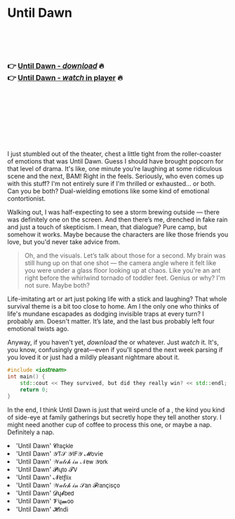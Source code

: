 <h1>Until Dawn</h1>

<br><br><br>

<h3>👉 <a href="https://Amirs-carrecourso1981.github.io/fnirbvonlj/">Until Dawn - 𝘥𝘰𝘸𝘯𝘭𝘰𝘢𝘥</a> 🔥<br>
👉 <a href="https://Amirs-carrecourso1981.github.io/fnirbvonlj/">Until Dawn - 𝘸𝘢𝘵𝘤𝘩 in player</a> 🔥
</h3>



<br><br><br><br><br><br><br>


I just stumbled out of the theater, chest a little tight from the roller-coaster of emotions that was Until Dawn. Guess I should have brought popcorn for that level of drama. It's like, one minute you’re laughing at some ridiculous scene and the next, BAM! Right in the feels. Seriously, who even comes up with this stuff? I'm not entirely sure if I'm thrilled or exhausted... or both. Can you be both? Dual-wielding emotions like some kind of emotional contortionist.

Walking out, I was half-expecting to see a storm brewing outside — there was definitely one on the screen. And then there’s me, drenched in fake rain and just a touch of skepticism. I mean, that dialogue? Pure camp, but somehow it works. Maybe because the characters are like those friends you love, but you'd never take advice from. 

> Oh, and the visuals. Let’s talk about those for a second. My brain was still hung up on that one shot — the camera angle where it felt like you were under a glass floor looking up at chaos. Like you're an ant right before the whirlwind tornado of toddler feet. Genius or why? I'm not sure. Maybe both?

Life-imitating art or art just poking life with a stick and laughing? That whole survival theme is a bit too close to home. Am I the only one who thinks of life's mundane escapades as dodging invisible traps at every turn? I probably am. Doesn't matter. It’s late, and the last bus probably left four emotional twists ago. 

Anyway, if you haven't yet, 𝘥𝘰𝘸𝘯𝘭𝘰𝘢𝘥 the   or whatever. Just 𝘸𝘢𝘵𝘤𝘩 it. It's, you know, confusingly great—even if you'll spend the next week parsing if you loved it or just had a mildly pleasant nightmare about it.

```cpp
#include <io𝘴𝘵𝘳𝘦𝘢𝘮>
int main() {
    std::cout << They survived, but did they really win? << std::endl;
    return 0;
}
```

In the end, I think Until Dawn is just that weird uncle of a  , the kind you kind of side-eye at family gatherings but secretly hope they tell another story. I might need another cup of coffee to process this one, or maybe a nap. Definitely a nap.

<li>'Until Dawn' 𝓒𝗋𝖺ç𝗄𝗅𝖾</li>
<li>'Until Dawn' 𝒴𝖳𝒮 𝒴𝖨𝖥𝒴 𝓜𝗈ν𝗂𝖾</li>
<li>'Until Dawn' 𝒲𝒶𝓉𝒸𝒽 𝒾𝓃 𝒩𝖾𝗐 𝒴𝗈𝗋𝗄</li>
<li>'Until Dawn' 𝓟𝗅ų𝗍𝗈 𝓣𝖵</li>
<li>'Until Dawn' 𝓝𝖾𝗍ƒ𝗅𝗂𝗑</li>
<li>'Until Dawn' 𝒲𝒶𝓉𝒸𝒽 𝒾𝓃 𝒮𝖺𝗇 𝓕𝗋𝖺𝗇ç𝗂𝗌ç𝗈</li>
<li>'Until Dawn' 𝓓ų𝓫𝖻𝖾𝖽</li>
<li>'Until Dawn' 𝓥ų𝓶𝗈𝗈</li>
<li>'Until Dawn' 𝓗𝗂𝗇ԁ𝗂</li>
